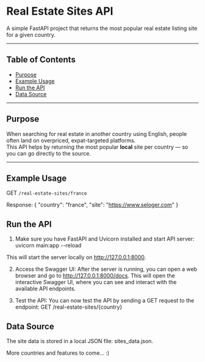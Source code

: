 # Real Estate Sites API

A simple FastAPI project that returns the most popular real estate listing site for a given country.

---

## Table of Contents

- [Purpose](#purpose)
- [Example Usage](#example-usage)
- [Run the API](#run-the-api)
- [Data Source](#data-source)

---

## Purpose

When searching for real estate in another country using English, people often land on overpriced, expat-targeted platforms.  
This API helps by returning the most popular **local** site per country — so you can go directly to the source.

---

## Example Usage

GET `/real-estate-sites/france`

Response:
{
  "country": "france",
  "site": "https://www.seloger.com"
}


## Run the API
1. Make sure you have FastAPI and Uvicorn installed and start API server:
uvicorn main:app --reload

This will start the server locally on http://127.0.0.1:8000.

2. Access the Swagger UI:
After the server is running, you can open a web browser and go to http://127.0.0.1:8000/docs.
This will open the interactive Swagger UI, where you can see and interact with the available API endpoints.

3. Test the API:
You can now test the API by sending a GET request to the endpoint:
GET /real-estate-sites/{country}


## Data Source
The site data is stored in a local JSON file: sites_data.json.


More countries and features to come... :)
